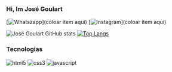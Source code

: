 ### Hi, Im José Goulart

[![Whatszapp](https://img.shields.io/badge/WhatsApp-25D366?style=for-the-badge&logo=whatsapp&logoColor=white
)](coloar item aqui)
[![Instagram](https://img.shields.io/badge/Instagram-E4405F?style=for-the-badge&logo=instagram&logoColor=white
)](coloar item aqui)

![José Goulart GitHub stats](https://github-readme-stats.vercel.app/api?username=JoseGoullart&show_icons=true&theme=dracula)
[![Top Langs](https://github-readme-stats.vercel.app/api/top-langs/?username=JoseGoullart&hide_progress=false)](https://github.com/JoseGoullart/github-readme-stats)
### Tecnologias

<div style="display: inline_block">
    <img align="center" alt="html5" src="https://img.shields.io/badge/HTML5-E34F26?style=for-the-badge&logo=html5&logoColor=white">
    <img align="center" alt="css3" src="https://img.shields.io/badge/CSS3-1572B6?style=for-the-badge&logo=css3&logoColor=white">
    <img align="center" alt="javascript" src="https://img.shields.io/badge/JavaScript-323330?style=for-the-badge&logo=javascript&logoColor=F7DF1E">
</div><br>







